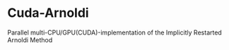 Cuda-Arnoldi
============

Parallel multi-CPU/GPU(CUDA)-implementation of the Implicitly Restarted Arnoldi Method
